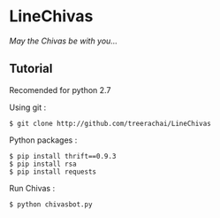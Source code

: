 # LineChivas
_May the Chivas be with you..._

Tutorial
------
Recomended for python 2.7

Using git :

    $ git clone http://github.com/treerachai/LineChivas


Python packages :

    $ pip install thrift==0.9.3
    $ pip install rsa
    $ pip install requests

Run Chivas :

    $ python chivasbot.py
